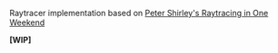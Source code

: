 Raytracer implementation based on [Peter Shirley's Raytracing in One Weekend](http://in1weekend.blogspot.com/2016/01/ray-tracing-in-one-weekend.html)

__[WIP]__
